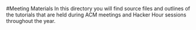 #Meeting Materials
In this directory you will find source files and outlines of the tutorials that are held during ACM meetings and Hacker Hour sessions throughout the year.
